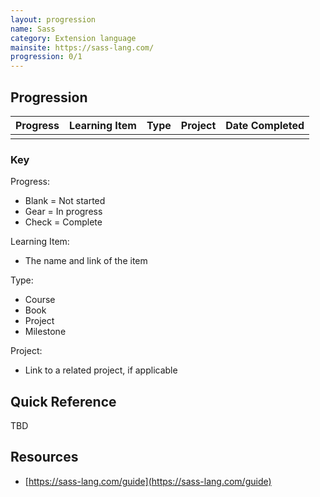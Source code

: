 ```yaml
---
layout: progression
name: Sass
category: Extension language
mainsite: https://sass-lang.com/
progression: 0/1
---
```


## Progression

| Progress | Learning Item | Type | Project | Date Completed |
| -------- | ------------- | ---- | ------- | -------------- |
|  |  |  |  |  |


### Key

Progress:
- Blank = Not started
- Gear = In progress
- Check = Complete

Learning Item:
- The name and link of the item

Type:
- Course
- Book
- Project
- Milestone

Project:
- Link to a related project, if applicable


## Quick Reference

TBD

## Resources

- [https://sass-lang.com/guide](https://sass-lang.com/guide)